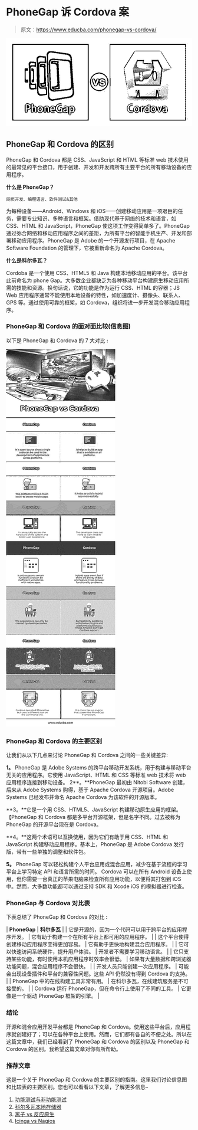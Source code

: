 # PhoneGap 诉 Cordova 案

> 原文：<https://www.educba.com/phonegap-vs-cordova/>

![PhoneGap vs Cordova](img/bdbe8c0a201b9899434d6f1d8523e03e.png)



## PhoneGap 和 Cordova 的区别

PhoneGap 和 Cordova 都是 CSS、JavaScript 和 HTML 等标准 web 技术使用的最常见的平台接口，用于创建、开发和开发跨所有主要平台的所有移动设备的应用程序。

**什么是 PhoneGap？**

<small>网页开发、编程语言、软件测试&其他</small>

为每种设备——Android、Windows 和 iOS——创建移动应用是一项艰巨的任务，需要专业知识、多种语言和框架。借助现代基于网络的技术和语言，如 CSS、HTML 和 JavaScript，PhoneGap 使这项工作变得简单多了。PhoneGap 通过弥合网络和移动应用程序之间的差距，为所有平台的智能手机生产、开发和部署移动应用程序。PhoneGap 是 Adobe 的一个开源发行项目，在 Apache Software Foundation 的管理下，它被重新命名为 Apache Cordova。

**什么是科尔多瓦？**

Cordoba 是一个使用 CSS、HTML5 和 Java 构建本地移动应用的平台。该平台此前命名为 phone Gap。大多数企业都缺乏为各种移动平台构建原生移动应用所需的技能和资源。换句话说，它的功能是作为运行 CSS、HTML 的容器；JS Web 应用程序通常不能使用本地设备的特性，如加速度计、摄像头、联系人、GPS 等。通过使用可靠的框架，如 Cordova，组织将进一步开发混合移动应用程序。

### PhoneGap 和 Cordova 的面对面比较(信息图)

以下是 PhoneGap 和 Cordova 的 7 大对比 **:**

![PhoneGap-vs-Cordova-infoPhoneGap-vs-Cordova-info](img/410ec3756d556fe485daccf31ec38666.png)



### PhoneGap 和 Cordova 的主要区别

让我们从以下几点来讨论 PhoneGap 和 Cordova 之间的一些关键差异:

**1。** PhoneGap 是 Adobe Systems 的跨平台移动开发系统，用于构建与移动平台无关的应用程序。它使用 JavaScript、HTML 和 CSS 等标准 web 技术将 web 应用程序连接到移动设备。
2**。**PhoneGap 最初由 Nitobi Software 创建，后来从 Adobe Systems 购得，基于 Apache Cordova 开源项目。Adobe Systems 已经发布并命名 Apache Cordova 为该软件的开源版本。

**3。**它是一个用 CSS、HTML5、JavaScript 构建移动原生应用的框架。【PhoneGap 和 Cordova 都是多平台开源框架，但是名字不同。过去被称为 PhoneGap 的开源平台现在是 Cordova。

**4。**这两个术语可以互换使用，因为它们有助于用 CSS、HTML 和 JavaScript 构建移动应用程序。基本上，PhoneGap 是 Adobe Cordova 发行版，带有一些单独的调整和软件包。

**5。** PhoneGap 可以轻松构建个人平台应用或混合应用，减少在基于流程的学习平台上学习特定 API 和语言所需的时间。
Cordova 可以在所有 Android 设备上使用，但你需要一台真正的苹果电脑来检查所有应用功能，以便将其打包到 iOS 中。然而，大多数功能都可以通过支持 SDK 和 Xcode iOS 的模拟器进行检查。

### PhoneGap 与 Cordova 对比表

下表总结了 PhoneGap 和 Cordova 的对比 **:**

| **PhoneGap** | **科尔多瓦** |
| 它是开源的，因为一个代码可以用于跨平台的应用程序开发。 | 它有助于构建一个在所有平台上都可用的应用程序。 |
| 这个平台使得创建移动应用程序变得更加容易。 | 它有助于更快地构建混合应用程序。 |
| 它可以快速访问系统硬件，提升用户体验。 | 开发者不需要学习移动语言。 |
| 它只支持某些功能，有时使用本机应用程序时效率会很低。 | 如果有大量数据和跨浏览器功能问题，混合应用程序不会很快。 |
| 开发人员只能创建一次应用程序。 | 可能会出现设备插件和平台的兼容性问题。这些 API 仍然没有得到 Cordova 的支持。 |
| PhoneGap 中的在线构建工具非常有用。 | 在科尔多瓦，在线建筑服务是不可接受的。 |
| Cordova 运行 PhoneGap，但在命令行上使用了不同的工具。 | 它更像是一个驱动 PhoneGap 框架的引擎。 |

### 结论

开源和混合应用开发平台都是 PhoneGap 和 Cordova。使用这些平台后，应用程序就创建好了；可以在各种平台上使用。然而，它们都有各自的不便之处。所以在这篇文章中，我们已经看到了 PhoneGap 和 Cordova 的区别以及 PhoneGap 和 Cordova 的区别。我希望这篇文章对你有所帮助。

### 推荐文章

这是一个关于 PhoneGap 和 Cordova 的主要区别的指南。这里我们讨论信息图和比较表的主要区别。您也可以看看以下文章，了解更多信息–

1.  [功能测试与非功能测试](https://www.educba.com/functional-testing-vs-non-functional-testing/)
2.  [科尔多瓦本地存储器](https://www.educba.com/cordova-local-storage/)
3.  [离子 vs 反应原生](https://www.educba.com/ionic-vs-react-native/)
4.  [Icinga vs Nagios](https://www.educba.com/icinga-vs-nagios/)





